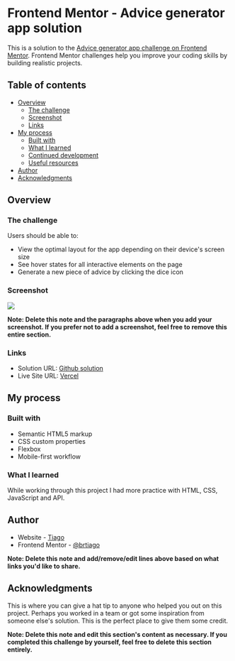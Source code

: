 # Frontend Mentor - Advice generator app solution

This is a solution to the [Advice generator app challenge on Frontend Mentor](https://www.frontendmentor.io/challenges/advice-generator-app-QdUG-13db). Frontend Mentor challenges help you improve your coding skills by building realistic projects.

## Table of contents

- [Overview](#overview)
  - [The challenge](#the-challenge)
  - [Screenshot](#screenshot)
  - [Links](#links)
- [My process](#my-process)
  - [Built with](#built-with)
  - [What I learned](#what-i-learned)
  - [Continued development](#continued-development)
  - [Useful resources](#useful-resources)
- [Author](#author)
- [Acknowledgments](#acknowledgments)

## Overview

### The challenge

Users should be able to:

- View the optimal layout for the app depending on their device's screen size
- See hover states for all interactive elements on the page
- Generate a new piece of advice by clicking the dice icon

### Screenshot

![](./screenshot.jpg)

**Note: Delete this note and the paragraphs above when you add your screenshot. If you prefer not to add a screenshot, feel free to remove this entire section.**

### Links

- Solution URL: [Github solution](https://github.com/brtiago/frontendmentor-advice-generator-app)
- Live Site URL: [Vercel](https://frontendmentor-advice-generator-app-silk.vercel.app/)

## My process

### Built with

- Semantic HTML5 markup
- CSS custom properties
- Flexbox
- Mobile-first workflow

### What I learned

While working through this project I had more practice with HTML, CSS, JavaScript and API.

## Author

- Website - [Tiago](https://github.com/brtiago)
- Frontend Mentor - [@brtiago](https://www.frontendmentor.io/profile/brtiago)


**Note: Delete this note and add/remove/edit lines above based on what links you'd like to share.**

## Acknowledgments

This is where you can give a hat tip to anyone who helped you out on this project. Perhaps you worked in a team or got some inspiration from someone else's solution. This is the perfect place to give them some credit.

**Note: Delete this note and edit this section's content as necessary. If you completed this challenge by yourself, feel free to delete this section entirely.**
